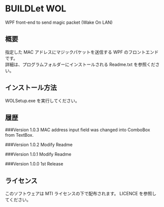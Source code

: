 # BUILDLet WOL
WPF front-end to send magic packet (Wake On LAN)

## 概要
指定した MAC アドレスにマジックパケットを送信する WPF のフロントエンドです。  
詳細は、プログラムフォルダーにインストールされる Readme.txt を参照ください。

## インストール方法
WOLSetup.exe を実行してください。

## 履歴

###Version 1.0.3
MAC address input field was changed into ComboBox from TextBox.

###Version 1.0.2
Modify Readme

###Version 1.0.1
Modify Readme

###Version 1.0.0
1st Release


## ライセンス
このソフトウェアは MTI ライセンスの下で配布されます。
LICENCE を参照してください。

